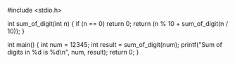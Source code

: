 #include <stdio.h>
 

int sum_of_digit(int n)
{
    if (n == 0)
       return 0;
    return (n % 10 + sum_of_digit(n / 10));
}
 

int main()
{
    int num = 12345;
    int result = sum_of_digit(num);
    printf("Sum of digits in %d is %d\n", num, result);
    return 0;
}
